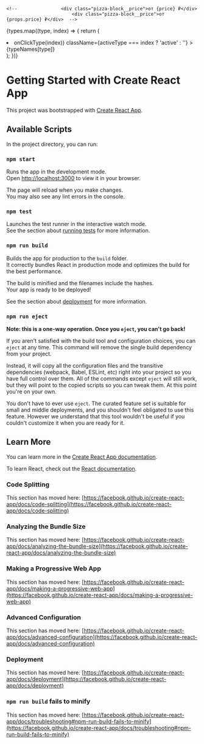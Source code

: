<!-- Конспект по обучению реакту -->
<!-- npx create-react-app react-app -->
<!-- Ctrl+D -Выделить следующую такую же выделенную конструкцию -->
<!-- Тэги не требующие закрытия в html в jsx нужно зарывать так <tag />. Наример : <input />  -->
<!-- Чтобы передать пропсы не в виде строки, то вместо "" оборачиваем это в {}. Это работает с любыми типами данных -->
<!-- 						<PizzaBlock title="Туапсинская" price="700"/>  число передастся в виде строки-->
<!-- 						<PizzaBlock title="Краснодарская" price={800}/> число передастся в виде числа-->

<!-- Так как props - это объект. Чтобы сократить код, можно не обращаясь к props, доставать из него price, а просто прописать в {} price, но для этого нужно вытащить все элементы из props на этапе объявления функционального компонетна (декструктуризация пропса). Для этого в фигурных скобках, описываем вытаскиваемые элементы -->

    <!-- 				<div class="pizza-block__price">от {price} ₽</div>
    			 			<div class="pizza-block__price">от {props.price} ₽</div>  -->

<!-- function PizzaBlock({ title, price }) {}
	// function PizzaBlock(props) {} -->

<!-- Деструктуризация объекта. Простейший пример -->
<!--
 const obj={a:1,b:2,c:3};
const a = obj.a
const b = obj.b
const c = obj.c
console.log(a,b,c)
 -->
<!--
const {a,b,c}={a:1,b:2,c:3};
console.log(a,b,c)
 -->
 <!-- Эти 2 блока кода выше делают одно и то же -->

<!-- В jsx нужно писать className, вместо class в html -->
<!--  свойства svg картинок, которые обычно пишутся через - , в jsx пишутся через camelCase (stroke-width => strokeWidth) -->

<!-- хуки - это функции внутри react -->
<!-- Чтобы использовать хук в файле, нужно импортировать его из библиотеки react. Вот так: -->
<!-- import React, { useState } from 'react' -->
<!-- Если нам нужно записать данные в переменную, которые мы захотим потом изменить, и при этом эти данные должны отрисовываться на странице - то нужно использовать хук-useState. Если данные не будут меняться - не используем этот хук -->
<!-- Хук заставляет браузер не просто хранить данные в переменной, а заново рендерить данные, в случае их изменений -->

<!-- Вебпак по умолчанию считает что мы находимся в папке public, когда пишем путь к картинкам -->
<!-- Чтобы использовать файлы, находящиеся НЕ ВНУТРИ папки public, нужно их импортировать в тот компонент, где мы хотим их использовать. Например import logo from "../logo.svg". Соответсвтенно путь прописываем относительно компонента -->

<!-- Если мы рендерим список, то каждый элемент массива внутри map должен иметь уникальный (внутри этого массива) ключ (указывается ключ внутри открывающего родительского тэга). Для статичных массивов можно использовать индекс.
Для динамических - id, или что-то кроме индекса. Если не указывать явно key, то по умолчанию будет использован индекс.
 -->

{types.map((type, index) => {
return (

<li
key = {type}
onClick={() => onClickType(index)}
className={activeType === index ? 'active' : ''} >
{typeNames[type]}
</li>
);
})}

<!-- Чтобы не хранить большие объемы данных на фронте, данные для приложения принято запрашивать с сервера. Мы делаем запрос на бэк с определенными параметрами, бэк шарится по своей базе и собирает нам ответы с параметрами, которые мы задали в пакет, потом отправляет нам собранный пакет. -->

<!-- https://mockapi.io/ -->
<!-- Сервис. Предоставляет сервер, для хранения серверных данных, для бэка. Подходит только для пет проектов. -->

<!-- Чтобы воспользоваться скелетоном нужно установить библиотеку react-content-loader -->
<!-- npm i react-content-loader -->

<!-- Ставим реакт роутер -->
<!-- npm install react-router-dom localforage match-sorter sort-by -->
<!-- Чтобы наглядно применить реакт роутер разделим приложение на части и положим эти части в папку pages -->
<!-- Не забываем подправить пути к импортам после разбивки на части -->

<!-- Сейчас принято использовать css модули. Это когда каждый компонент имеет свой собственный файл css. БЭМ при этом не нужен, достигается инкапсуляция стилей, нет конфликтов классов. Перед расширением указываем префикс module.[ext] -->

<!-- Делаем функционал сортировки и фильтрации пицц. При выборе каждой категории должны отображаться только соответсвтующие ей пиццы. При выборе критерия сортироки, результаты выстраиваются по убыванию или возрастанию по выбранному критерию.-->
<!-- Делать мы это будем путем изменения запроса на сервер, чтобы он нам по условию возвращал json с отфильтрованными и отсортированными данными. Смотри документацию mockapi.io -->

<!-- Сортировка -->

<!-- Вот наш обычный запрос массива пицц с бэкенда -->
<!-- https://64845cf9ee799e3216269459.mockapi.io/items -->

<!-- А вот запрос с сортировкой -->
<!-- https://64845cf9ee799e3216269459.mockapi.io/items?sortBy=price&order=asc -->

<!-- Где ? - знак уточнения запроса. Что дальше идут searchParams -->
<!-- sortBy (sortby,orderBy,orderby) - параметры поиска, которые сортируют элементы. Например: sortBy=price - сортировка по полю (свойству) price. -->
<!-- order - параметр , отвечающий за то, сортировать по возрастанию (acs) или убыванию (desc) -->

<!-- Можно через searchParams:
const url = new URL(https://64845cf9ee799e3216269459.mockapi.io/items)
url.searchParams.append('sortBy', 'price');
url.searchParams.append('order', 'asc');
-->

<!-- Фильтрация.Фильтрация реализована с помощью параметров поиска -->
<!-- Запрос с фильтрацией -->
<!-- https://64845cf9ee799e3216269459.mockapi.io/items?filter=Пепперони&order=asc -->
<!-- Где по параметру filter=Пепперони (или search=Пепперони) нам вернутся все элементы, соответствующие строке "Пепперони" в любом из полей -->

<!-- https://64845cf9ee799e3216269459.mockapi.io/items?rating=4 -->
<!-- Если мы хотим Получить все элементы, у которых значение поля (свойства) rating, совпадает с 4-->

<!-- Нам нужно как-то передавать параметры фильтрации и сортировки в  -->
<!-- В jsx родитель элемента не может получить сведения о стейтах (States) дочерних элементов. Но зато можно разместить States, необходимые для дочерних элементов внутри родителя и передавать их внутрь дочерних элементов как параметры -->
<!-- Делаем все в Home.jsx и Categories.jsx -->

<!-- Теперь Sort.jsx -->
<!-- Для начала делаем все то же самое, что и раньше, но теперь нужно прикрутить логику, что если выбираем "популярности"- сортировать по полю rating, "цене" - по полю price, "алфавиту" - title. -->

<!-- В обычном реакте можно передавать пропы только от родителя к дочерним компонентам, причем нужно это делать по цепочке, передавая их с 1 уровня на второй, со второго на третий и т.д. Если таких промежуточных элементов больше одного, то эта ситуация называется props drilling и ее следует избегать с помощью React context-->
<!-- Для того чтобы выполнять какие-либо действия по изменению инпута в реакте существуют контролируемые инпуты (controlled inputs), по событию они возвращают event, но не простой, а обернутый логикой реакта. synteticBaseEvent. И из него можно вытаскивать все те же свойства, что и из обычного инпута-->

<!-- Для начала сделаем фильтрацию пицц при помощи js -->
<!-- Потом сделаем фильтрация при помощи бэкенда через useEffect -->

<!-- Делаем пагинацию -->

<!-- Ставим библиотеку для пагинации -->
<!-- npm install react-paginate --save -->

<!-- ============================================================================================================= -->

<!-- React Context -->

<!-- Кстати ReactRouter и Redux использует React Context -->

<!-- React Context предоставляет возможность обращаться и прокидывать пропсы напрямую от одного компонента к другому. (Помогает избежать Props Drilling ) Покажем как он работает на примере поиска. -->
<!-- Полное описание как использовать context -->
<!-- Создаем объект context в App.jsx. т.к. он является общим родителем для компонента Search.jsx и Home.jsx.  -->
<!-- const SearchContext = React.createContext(); -->
<!-- Объект SearchContext содержит в себе компоненты Consumer и Provider -->
<!-- Подобно тому как мы оборачивали все наше приложение в ReactRouter. Aналогично чтобы подключить логику ReactContext нам нужно обернуть содержимое div className="wrapper" в компонент объекта context - Provider. Т.е. в <SearchContext.Provider>...</SearchContext.Provider> -->
<!-- И присвоим значение для нашего context - передадим туда объект с переменными из useState: {searchValue, setSearchValue} -->
<!-- 			<SearchContext.Provider value={{searchValue, setSearchValue}}> -->
<!--Т.к. мы теперь будем доставать searchValue, setSearchValue из context - больше не нужно из извлекать из пропсов. И не нужно дальше передавать их в Search.jsx и там тоже потом извлекать не нужно-->

<!-- Каждый объект Context используется вместе с Provider компонентом, который позволяет дочерним компонентам, использующим этот контекст, подписаться на его изменения. -->
<!-- Также существует useContext. Он подобен addEventListner - отслеживает изменения контекста и все перерисовывает компоненты, которые хоть как-то используют этот контекст в случае его изменения. -->
<!-- const value = useContext(MyContext);  Принимает объект контекста (значение, возвращённое из React.createContext) и возвращает текущее значение контекста для этого контекста. Текущее значение контекста определяется пропом value ближайшего <MyContext.Provider> над вызывающим компонентом в дереве. -->

<!-- Вытаскиваем то что нам нужно context в том месте где нам нужно получить доступ к содержимому context  -->
<!-- В нашем случае мы вытаскиваем весь объект, поэтому и указываем объект {} (можем вытаскивать и просто переменную, массив) внутри Search.jsx-->
<!-- 	const {}= React.useContext(SearchContext) -->
<!-- Получается, что хук useContext внутри Search.jsx ссылается на переменную SearchContext, которая является объектом контекста и определена в Аpp.jsx. А значению этой переменной с помощью компонента Provider в Аpp.jsx мы присвоили объект value={{searchValue, setSearchValue}} -->
<!-- И теперь мы можем вытащить наши переменные с помощью useContext, просто вписав их внуть только что созданной const в Search.jsx  -->
<!-- 	const {searchValue, setSearchValue}= React.useContext(SearchContext) -->
<!-- Теперь Search.jsx не может найти SearchContext. Нужно его туда экспортировать. Но нельзя писать export default дважды. Чтобы экспортировать отдельные куски кода, достаточно перед ключевым словом объявления сущности (const, let, function) приписать export  -->
<!-- В App.jsx дописываем export -->
<!-- export const SearchContext = React.createContext(); -->
<!-- Теперь в том месте, где нам нужно вытащить (нашем случае это Search.jsx) импортируем context-->
<!-- import { SearchContext } from '../../App'; -->
<!-- Обращаем внимание что мы вытаскиваем через деструктуризацию, иначе нам вернется jsx компонент, который через export default экспортирован (т.е. App.jsx в нашем случае) а не переменная значение SearchContext-->

<!-- Готово! Теперь у нас работает поиск с помощью ReactContext при этом мы избежали Props Drilling -->

<!-- Теперь разбираемся что мы сделали -->
<!-- По смыслу const SearchContext = React.createContext() это создание глобальной переменной -->
<!-- Дальше в этой строчке -->
<!-- 			 <SearchContext.Provider value={{searchValue, setSearchValue}}>...</SearchContext.Provider> -->
<!-- Мы говорим Provider оповести все компоненты, которые ты обернул, что переменной SearchContext мы присвоили значение value={{searchValue, setSearchValue}} -->
<!-- Теперь экспортируем SearchContext из App.jsx и импортируем в Search.jsx -->
<!-- И теперь мы можем извлечь записанные в переменную данные с помощью деструктурицазии и использования хука useContext в любом дочернем компоненте, компонента где мы мы context создавали  -->
<!-- const { searchValue, setSearchValue } = React.useContext(SearchContext); -->
<!-- Т.о useContext(SearchContext) вернет нам то, что хранится в value в SearchContext.Provider, а у нас там value={{searchValue, setSearchValue}}  -->

<!-- Теперь заюзаем context в Home.jsx вместо прокидывания переменных в пропсы -->

<!-- ======================================================================================================================== -->

<!-- Redux Toolkit-->
<!-- На сегодня это самая популярная и актуальная библиотека для создания глобального хранилища -->
<!-- Redux Toolkit можно использовать с любым фреймворком и с clearJS -->

<!-- Сделаем фильтрацию по категориям через Redux -->

<!-- Ставим редакс тулкит и перемычку между реактом и редаксом -->
<!-- npm i @reduxjs/toolkit react-redux-->

<!-- Начало практики Redux 53:10 -->

<!-- Создаем Redux хранилище -->
<!-- Создаем файл store.js и импортируем метод для создания хранилища из библиотеки, создаем хранилище и экспортируем его -->

<!-- configureStore - этот метод просто создает хранилище -->
<!--

import { configureStore } from '@reduxjs/toolkit'

export const store = configureStore({
  reducer: {},
})

 -->
 <!--В объект reducer мы будем записывать подразделения нашего хранилища -->

<!-- Импотрируем наше хранилище в index.js -->
<!-- import {store} from './redux/store'  -->

<!-- Чтобы Redux и наше хранилище store подружить с реактом мы используем библиотеку react-redux -->
<!-- Как и с контестом импортируем Provider из библиотеки react-redux ! Важно ! Не из '@reduxjs/toolkit'. Передаем провайдеру пропс store, который мы создали -> Записываем в атрибут(пропс) store Провайдера наше хранилище (которое существует в виде js объекта) и оборачиваем провайдером наше приложение. Можно с оборачивать вместе с роутером или без роутера. Теперь все наше приложение знает что в нем есть логика redux -->

<!-- Теперь наш root.render в index.js выглядит так

root.render(
	<Provider store={store}>
		<BrowserRouter>
			<React.StrictMode>
			<App />
			</React.StrictMode>
		</BrowserRouter>
	</Provider>,
);

 -->

 <!--На данном этапе: хранилище создано (пока оно пустое). React и Redux знают друг о друге. -->
 <!-- Теперь нужно создать слайс -->
 <!-- Slice - это такой кусочек от общего хранилища, в котором все живет своей жизнью. стор - это все хранилище целиком, состоящее из складов-слайсов. -->
 <!-- Для разных компонентов мы будем создавать свой слайс -->
 <!-- У нас будет 3 слайса:
 - pizzaSlice.js - логика для массива пицц
 - cartSlice.js - логика для корзины
 - filterSlice.js - логика для категорий и сортировки, ну и наверное поиска
  -->

<!-- Для начала, для примера сделаем счетчик -->

<!-- Создаем их в папке slices и копируем туда код из документации -->

<!-- Экспортируем экшены для изменения state, чтобы потом воспользоваться ими в нужном нам файле -->
<!-- export const { increment, decrement, incrementByAmount } = counterSlice.actions -->
<!-- Экспортируем из filterSlice.js в store.js функцию - counterReducer -->
<!-- В filterSlice.js пишем -->
<!-- export default counterSlice.reducer -->
<!-- В store.js пишем -->
<!-- import counterReducer from "./slices/filterSlice" -->
<!-- Теперь у нас есть доступ в store.js к counterReducer -->
<!-- Передаем ее в reducer в store.js -> Меняем значение reducer в store.js с пустого объекта на { counter: counterReducer }. В данном случае мы назвали наше состояние - counter и вся логика, которая будет менять это состояние находится в counterReducer -->

<!-- Slice создан и подключен. -->
<!-- Теперь мы можем использовать хуки React-Redux, чтобы позволить компонентам React взаимодействовать с хранилищем Redux. Мы можем считывать (извлекать/доставать) данные из хранилища с помощью useSelector и совершать действия с помощью useDispatch.  -->

<!-- Идем в файл, где хотим использовать хуки и импортируем их. Мы будем их использовать в Арр.jsx -->
<!-- import { useSelector, useDispatch } from 'react-redux' -->
<!-- В этот же файл импортируем экшены, которыми мы хотим воспользоваться из нашего слайса -->
<!-- import { decrement, increment } from './redux/slices/filterSlice' -->
<!-- Создаем переменные в нашем компоненте для использованию хуков -->
<!--
const count = useSelector((state) => state.counter.count);
const dispatch = useDispatch();
	-->
<!-- Теперь можно вставить кусок разметки ниже в наш компонент (у нас это Арр.jsx) и убедиться в работоспособности кода -->
<!--
 			<button
				aria-label="Increment value"
				onClick={() => dispatch(increment())}
			>
				Increment
			</button>
			<span>{count}</span>
			<button
				aria-label="Decrement value"
				onClick={() => dispatch(decrement())}
			>
				Decrement
			</button>
-->

<!-- Готово! -->

<!-- Теперь разбираемся как мы создали счетчик. 1:18:50 -->
<!-- Наше глобальное хранилище может содержать много разных редюсеров из разных слайсов -->
<!-- Когда мы создавали наш редюсер, то задали ему начальное состояние, (как для хука):

const initialState = {
  count: 0,
  count1: 0,
  count2: 0,
  count3: 0,
  count4: 0,
}

 -->
<!-- Свойств в initialState может быть сколько угодно -->
<!-- Далее мы создаем логику, которая будет обрабатывать наш state -->
<!-- Для этого мы используем метод createSliсe из reduxToolkit -->
<!-- Весь слайс мы записываем в переменную counterSlice и экспортируем ее для получения доступа к ней в других файлах -->
<!-- В сам метод createSliсe мы передаем объект в котором указываем настройки нашего слайса: название, начальное состояние и в свойстве reducers методы, которые будут менять наш State (экшены)-->
<!-- incrementByAmount - позволяет вручную поменять значение счетчика, вписав туда свое значение -->

<!-- Потом мы вытаскиваем из объекта counterSlice.actions все экшены (методы) и экспортируем их -->
<!-- В counterSlice.actions - содержится объект описанный в свойстве reducers настроек нашего слайса -->

<!-- Функция counterSlice.reducer обрабатывает слайс и его методы , которые указаны в настройках слайса в reducers, так, чтобы могли просто воспользоваться слайсом и его  методами в нужных нам файлах, если мы импортировали эти методы в нужные файлы -->

<!-- Т.о мы экспортируем:
1. сам слайс -  counterSlice.- export const counterSlice = createSlice({...})
2. все его методы для изменения state из counterSlice.actions.- export const { increment, decrement, incrementByAmount } = counterSlice.actions
3. и версию слайса, подготовленную для записи в глобальное хранилище store.- export default counterSlice.reducer
 -->

 <!-- Чтобы добавить новый метод, для изменения state, нужно прописать его в свойстве reducers настроек нашего слайса -->

 <!-- Далее мы в хранилище (store.js) импортируем на слайс -->
 <!-- import counterReducer from './slices/filterSlice'; -->
 <!-- И говорим: store, у тебя будет редюсер, который будет называться counter и ему мы присвоим логику из counterReducer, который мы импортировали из  -->
 <!-- './slices/filterSlice'; -->
 <!-- Можно редюсер назвать также как и значение - counterReducer, тогда можно использовать сокращенную запись объета -->

 <!-- Далее мы пошли в Аpp.jsx и импортировали туда хуки - useSelector, useDispatch и наши методы для изменения state - increment, decrement, incrementByAmount -->
 <!-- Теперь вешаем на нужный объект обработчик. Например: -->
 <!-- 				onClick={() => dispatch(increment())} -->
 <!-- Просто прописать onClick={() => increment()}  - нельзя , работать не будет. Потому что increment() - вернет нам объект со свойствами payload и type, который передав в dispatch() выполнит заданное в increment() действие. Функция, записанная в dispatch сама сделает все что нужно.  -->
<!-- ============================================================================================================= -->
<!-- Axios -->
<!-- Подробнее -->
<!-- https://axios-http.com/ -->
<!-- Устанавливаем Axios -->
<!-- npm i axios -->
<!-- импортируем в файл, где хотим воспользоваться, в нашем случае Home.jsx -->
<!-- import axios from 'axios'; -->
<!-- У axios много методов, мы сейчас посылаем запрос для получение данных от сервера, для этого существует метод get -->
<!-- 			// При использовании axios в response будут данные уже в js формате, а не в json, как при fetch, но они будут в виде объекта. Сама же основа будет храниться в свойстве data, обращаясь к нему мы пожемо пользоваться данными -->
<!-- ========================================================================================================================= -->

<!-- хук useRef -->
<!-- Нужен для взаимодействия с дом-элементами -->
<!-- Делаем чтобы при очистке инпута поиска, на нем оставался фокус -->
<!-- 1 Создаем переменную, которая будет хранить ссылку на дом-элемент инпута -->
<!-- const inputRef=React.useRef() -->
<!-- 2 Теперь в нужном элементе в атрибуте ref указываю внутри {} в качестве ссылки нашу переменную -->
<!--
<input
ref={inputRef}
/>
-->
<!-- Ссылка сохранена -->

<!-- 3 Сделаем ф-цию, которая будет одноверменно очищать и оставлять фокус на инпуте
	const clearInput = () => {
		setSearchValue('');
		inputRef.current.focus();
	};
	-->
 <!-- Вешаем ее на нашу иконку  -->
 <!--     <img
					onClick={clearInput}
					className={styles.close}
					src={close}
					alt="closeIcon"
			  	/> -->
<!-- ================================================================================================================ -->
<!-- Debounce -->

<!-- Чтобы запрос на бэк делался не моментально по изменению инпута, а через промежуток небольшой (когда мы все допишем) используем Debounce -->
<!-- Функция debounce Lodash возвращает функцию debounce, которая при вызове будет выполнять функцию через X миллисекунд, прошедших с момента ее последнего выполнения. -->
<!-- Другими словами, когда мы вызываем debounce, это гарантирует, что все остальные вызовы будут игнорироваться в течение ms. -->
<!-- Устанавливаем Debounce -->
<!-- npm i lodash.debounce -->
<!-- lodash - это большая библиотека разных готовых функций для js -->
<!-- Вся она нам не нужна, а только debounce в ней -->
<!-- Синтаксис такой же как у setTimeout, но в первый аргумент можно передавать только функцию, react сам не будет из других форматов функцию делать -->

<!-- 	const testDebounce = debounce(() => {
		console.log('Сделал паузу и написал это');
	},2000);
	 -->
<!-- Если ф-ция debounce (код выше) находится внутри компонента Search, то каждое изменение инпута (=> изменение state) приводит к перерисовке компонента Search => ф-ция debounce будет пересоздаваться и перезапускаться после каждого перерендера через указанное время. Чтобы решить эту проблему и функцию запускалась, только 1 раз, когда мы весь запрос дописали, используется хук useCallback -->
<!-- Синтаксис у useCallback похож на useEffect, отличия в работе: useCallback - создаст,вернет функцию и запишет ее в переменную, useEffect - не вернет ф-цию, но вызовет ее -->
<!-- useCallback возвращает один и тот же экземпляр передаваемой функции (параметр 1) вместо создания нового при каждом повторном рендеринге компонента. Новый экземпляр передаваемой функции (параметр 1) может быть создан только при изменении массива зависимостей (параметр 2). -->
<!-- Оборачиваем хуком нашу функцию. (не забывам у зависимостях узазать пустой массив [](т.к. мы не собираемся ее пересоздавать)) И теперь у нас в testDebounce записана та же функцию, что и раньше, но благодаря хуку useCallback этот конкретный экземпляр не будет пересоздаваться и его теперь можно использовать внутри изменяющегося компонента Search-->

<!--
	const testDebounce = React.useCallback(
		debounce(() => {
			console.log('Сделал паузу и написал это');
		}, 2000),
		[],
	);
-->

<!-- Применим useCallback и debounce к нашей функции, вызываемой при изменении инпута -->
<!--
    const onChangeInput = React.useCallback(
		debounce((event) => {
			setSearchValue(event.target.value);
		}, 2000),
		[],
	);
	 -->

<!-- При попытке писать тепрь не появляется в инпуте ничего -->
<!-- Получилось следующее: у нас принудительно value у инпута задано value={searchValue}, а оно у нас == '' по умолчанию. event-это событие и оно не вызывается сразу, в момент изменения инпута. И у нас висит задержка на event в 2000ms через debounce. Новое значение searchValue должно присвоиться через ms, причем получить его должно из инпута, но т.к. через ms в инпуте по прежнему '', то новое значение searchValue остается ''. Замкнутый круг. -->
<!-- Чтобы это исправить теперь нам нужно создать дополнительно локальный state, чтобы иметь возможность писать в инпут, чтобы потом взять из него данные и на их основе изменить searchValue через время, указанное в debounce-->
<!-- Пишем внутри Search -->
<!-- 	const [value,setValue]=React.useState('') -->

<!-- меняем в инпуте и в иконке крестика searchValue на value -->

<!-- Изменим и переименуем функцию с debounce на updateSearchValue -->
<!-- сделаем, чтобы вызывался updateSearchValue при изменении value -->

<!--
     const updateSearchValue = React.useCallback(
	 	debounce((value) => {
	 		setSearchValue(value);
	 	}, 2000),
	 	[],
	 ); -->

<!-- Функцию onChangeInput меняем -->

<!--
const onChangeInput = (event) => {
		// Вот это действие выполняется сразу: value - присваивается значение event.target.value (т.е. то что мы ввели в инпут)
setValue(event.target.value);
		// А это только через 2000мс. Т.к. в функции updateSearchValue записана функция оберннутая в debounce с таймером 2000мс
updateSearchValue(event.target.value);
	};
	-->
<!-- Теперь можно писать в инпут и setSearchValue будет отрабатывать как положено; -->
<!-- Обновим функцию для очистки поля инпута -->
<!--
	const clearInput = () => {
		setSearchValue('');
		setValue('');
		inputRef.current.focus();
	};
 -->
<!-- Получилось так: мы моментально меняем значение инпута, получаем это значение, а потом мы создали новую ф-цию, которая будет менять searchValue, но с задержкой (updateSearchValue()), ссылку на эту функцию мы сохраняем с помощью useCallback, чтобы она не пересоздавалась и не перезапускалась, а запускалась лишь при первом рендере -->
<!-- !Извлекать searchValue из  React.useContext(SearchContext) нам больше не нужно -->
<!-- Дальше при запуске updateSearchValue() происоходим изменение searchValue, новое значение попадает в context, а оттуда его берет Home.jsx и там уже попадает в useEffect и меняется запрос на сервер-->
<!-- ================================================================================================================ -->
<!-- Делаем пагинацию на Redux -->
<!-- Работаем в filterSlice.jsx -->
<!-- Добавляем в initialState  -->
<!-- currentPage:1 -->
<!-- Добавляем в reducers метод для изменения currentPage -->
<!--
		setCurrentPage(state, action) {
			state.currentPage = action.payload;
		},
 -->

 <!-- И добавляем его в перечень экспортируемых -->
 <!-- export const { setActiveCategory, setActiveSortType, setCurrentPage } = filterSlice.actions; -->

<!-- Импортируем хук из 'react-redux' в Pagination.jsx-->
<!-- import { useSelector } from 'react-redux'; -->
 <!-- Добавляем к импортируемым из filterSlice методам метод setCurrentPage в Home.jsx-->
<!-- import { setActiveCategory, setCurrentPage } from '../redux/slices/filterSlice'; -->

<!-- Старый стейт нам не нужен=> удаляем: -->
<!-- const [currentPage, setCurrentPage] = React.useState(1); -->

<!-- Добавляем currentPage к перечню переменных, доставаемых из слайса через useSelector -->
<!-- 	const { sortType, activeCategory, currentPage } = useSelector((state) => state.filter); -->

<!-- dispatch мы уже достали заранее -->
<!-- 	const dispatch = useDispatch(); -->

<!-- Создаем новую функцию, которая будет менять стейт текущей страницы по событию -->
<!--
	const onChangePage = (value) => {
		dispatch(setCurrentPage(value));
	};
 -->
 <!-- В атрибутах компонента Pagination в Home.jsx прописываем новую функцию на выполнение по событию   -->
 <!-- onChangePage={onChangePage} -->
 <!-- И убирам оттуда и из пропсов в PaginationBlock в Pagination.jsx currentPage-->
 <!-- currentPage={currentPage} -->

<!-- Достаем currentPage из store в Pagination.jsx-->
 <!-- 	const { currentPage } = useSelector((state) => state.filter); -->

 <!-- В принципе нет разницы: передать в проспсы в Home.jsx в компонент Pagination currentPage={currentPage} или достать currentPage из store в Pagination.jsx -->

 <!-- В атрибутах в PaginationBlock в Pagination.jsx уже прописано -->
 <!-- 
page={currentPage}
onChange={handleChange} 
-->
<!-- И handleChange уже написана -->
<!--
	const handleChange = (event, value) => {
		onChangePage(value);
	};
 -->

<!-- Готово! -->
<!-- ========================================================================================================================================== -->
<!-- Сохраняем параметры фильтрации в URL -->
<!-- Ставим библиотеку QS (querystring)-->
<!-- npm i qs -->
<!-- Позволяет спарсить или сгенерировать параметры запроса -->
<!-- Парсер строки запроса, поддерживающий вложенность и массивы, с ограничением глубины.. -->
<!-- Импортируем qs в Home.jsx -->
<!-- import qs from 'qs'; -->
<!-- Создаем отдельный useEffect,который будет отвечать за парсинг запросов и вшивание их в адресную строку -->

<!--
React.useEffect=(()=>{

},[activeCategory, sortType, searchValue, currentPage])
 -->

<!-- Пишем логику: если к нам пришли какие-то параметры - то мы должный превратить их в одну целую строчку -->
<!-- Воспользуемся методом библиотеки qs qs.stringify - он преобразовывает переданный объект в строку-->

<!--
React.useEffect=(()=>{
const queryString = qs.stringify({

})
},[activeCategory, sortType, searchValue, currentPage])
 -->

 <!-- Передали в этот объект наши данные из store -->

 <!-- 
 	React.useEffect =
		(() => {
			const queryString = qs.stringify({
				sortProperty: sortType.sortProperty,
				activeCategory: activeCategory,
				currentPage: currentPage,
			});
		},
		[activeCategory, sortType, searchValue, currentPage]);
  -->
<!-- Сморим что вернет нам 		console.log(queryString) -->
<!-- Вернемся к этому уроку позже. Чего-то явно не хватает -->

<!-- ========================================================================================================================================== -->
<!-- #16 -->
<!-- Реализуем закрытие попапа по клику на любое место вне его -->
<!-- Получаем ссылку на элемент, за которым хотим следить -->
<!-- Создаем переменную sortRef для записи ссылки на элемент и вешаем на этот элемент атрибут ref с этой переменной в значении ref={sortRef} -->
<!--

	    const sortRef = useRef();

      <div
			className="sort"
			ref={sortRef}
			>
			</div>
 -->
 <!-- Теперь, когда попап активен в нашей ссылке на элемент будет элемент с классом sort, у которого дочерние элементы sort__label и sort__popup -->
 <!-- Теперь внутри компонента Sort делаем обработчик клика на весь body. Пишем его внутри useEffect, иначе ссылка не него будет теряться и мы не сможем удалять именно его впоследствии. -->

 <!-- 	const sortRef = useRef();
	// console.log(sortRef.current);

	const popupCloser = (event) => {
		// JavaScript метод composedPath() объекта Event возвращает путь события, представляющий собой массив объектов, на которых будут вызваны обработчики событий.
		if (!event.composedPath().includes(sortRef.current)) {
			setIsShow(false);

		}
	};
	// Получается так: в sortRef.current хранится наш компонент с классом sort. event.composedPath() - возвращает массив элементов на которых слышно событие. И теперь по клику в любом месте идет проверка - содержит ли массив из event.composedPath() элемент с классом sort. Если не содержит - то ставим флаг isShow=false.

	// Оборачиваем обработчик событий в useEffect без зависимостей, чтобы он навешивался только при первом рендере, и не пересоздавался и не навешивал новые.
	React.useEffect(() => {
		// Мы можем вешать обработчики через addEventListener на "главных родителей", к которым по другому нельзя обратиться из компонента
		window.document.body.addEventListener('click', popupCloser);
	}, []);
	 -->

 <!-- Сейчас, если уйти со страницы, а потом вернуться - навесится новый обработчик на body, но старый сам не удаляется, (потому что технически мы на одной странице находимся) нужно его удалять вручную -->
 <!-- Для этого добавим в useEffect строчки -->
 <!-- 
 		return () => {
			window.document.body.removeEventListener('click', popupCloser);
		};
  -->
<!-- Эта стрелочная функция внутри return будет вызываться перед размонтированием элемента (Согласно документации useEffect). Она и будет удалять наш обработчик при "переходе" на другие страницы -->

<!-- ========================================================================================================================================== -->
<!-- Делаем редакс логику для корзины -->
<!-- По хорошему нужно сделать так: добавлять в массив все пиццы, а потом в Cart.jsx делать группировку по характеристикам (опциям) и по id -->
<!-- Сделаем для начала простой функционал -->
<!-- Сделаем группировку только по id -->
<!-- Создаем новый слайс cartSlice.js -->

<!--
import { createSlice } from '@reduxjs/toolkit';
const initialState = {
	items: [],
	totalPrice: 0,
};
export const cartSlice = createSlice({
	name: 'cart',
	initialState,
	reducers: {
		// Добавление в корзину в главном меню
		addItem(state, action) {
			state.items.push(action.payload);
		},
		// Удаление всех товаров данного типа из корзины(Крестик напротив элемента в корзине)
		removeItem(state, action) {
			state.items = state.items.filter((obj) => obj.id !== action.payload);
		},
		// Полная очистка корзины
		clearItems(state) {
			state.items = [];
		},
		// Общая стоимость товаров в корзине
		setTotalPrice(state, action) {
			state.totalPrice = action.payload;
		},
	},
});

export const { addItem, removeItem, clearItems, setTotalPrice } = cartSlice.actions;

export default cartSlice.reducer;
 -->
 <!-- Добавляем в store новый слайс cartSlice -->

 <!-- 
import cartReducer from './slices/cartSlice';
export const store = configureStore({
 	reducer: {
		filter: filterReducer,
		cart: cartReducer,
	},})
  -->

<!-- Переходим в Header.jsx -->
<!-- Имптортируем хук -->
<!-- import { useSelector} from 'react-redux'; -->
<!-- Вытаскиваем states -->

<!-- 	const { totalPrice, items } = useSelector((state) => state.cart); -->

<!-- Вставляем значения стейтов в поля компонента -->

<!-- Элемент с общей ценой товаров в корзине -->
<!-- <span>{totalPrice} ₽</span> -->

<!-- Элемент с количеством товаров в корзине -->
<!-- <span>{items.length}</span> -->

<!-- Делаем добавление товара в корзину. Переходим в pizzaBlock -->
<!-- Импортируем хуки -->
<!-- import { useDispatch, useSelector } from 'react-redux'; -->
<!-- Создаем функцию onClickAddItem, которая будет срабатывать по нажатию на кнопку "добавить в корзину" -->
<!-- Внутри неё Генерируем объект item, который будем отправлять в корзину -->

<!--
	const onClickAddItem = () => {
		const item = {
			id,
			title,
			price,
			imageUrl,
			size: activeSize,
			type: activeType,
		};
	};
 -->

<!-- Достаем dispatch -->
<!-- 	const dispatch = useDispatch(); -->

<!-- Импортируем метод из reducers из cartSlice -->
<!-- import {addItem} from "../../redux/slices/cartSlice" -->

<!-- Добаляем dispatch к нашей функции -->
<!--
	const onClickAddItem = () => {
		const item = {
			id,
			title,
			price,
			imageUrl,
			size: activeSize,
			type: typeNames[activeType],
		};
		dispatch(addItem(item))
	};
 -->

 <!-- Вешаем функцию onClickAddItem на нужную нам кнопку -->
 <!-- onClick={onClickAddItem} -->

 <!-- Теперь в редакс передаются все нужные нам данные для отображения товаров в корзине и работает счетчик кол-ва товаров в Header.jsx -->

<!-- Вычисляем totalPrice -->
<!-- Идем в cartSlice -->
<!-- Изменяем метод addItem -->
<!--
		addItem(state, action) {
			state.items.push(action.payload);
			// При добавлении товара сразу вычисляем общую стоимость товаров в корзине, используем для этого метод reduce
			state.totalPrice = state.items.reduce((sum, obj) => {
				return obj.price + sum;
			}, 0);
		},
 -->
<!-- +++++++++++++++++++++++++++++++++++++++++++++++++++++++++++++++++++++++++++++++++++++++++++++++++++++++++++++++++++++++++++++++++ -->
<!-- reduce - метод переборки массивов, часто используется для перебора с накоплением суммы -->
<!-- В reduce передаем:
1. коллбэк функцию, которая будет вычислять значение ((prev,item,index)=>{return prev+item;})
2. изначальное состояние вычисляемого значения (по умолчанию - значение элемента с индексом 0), но можно задать принудительно. Причем допустим любой тип данных. у нас так и есть. Оно = (0) 

В свою очередь функция, которая будет вычислять значение принимает в себя параметры:
1. Вычисляемое значение (prev)
2. текущий элемент массива (item)
3. индекс текущего элемента массива (index)
 -->

<!-- Не забываем сделать return, все что вернет функция запишется в prev  -->

<!--
let a = [1,2,3,4]
let b = a.reduce((prev,item,index)=>{
	return prev+item;
},0);

console.log(b) //10
 -->
<!-- +++++++++++++++++++++++++++++++++++++++++++++++++++++++++++++++++++++++++++++++++++++++++++++++++++++++++++++++++++++++++++++++++ -->

<!-- find - метод переборки массивов, передаем в него стрелочную функцию, которая принимает (item, index, array), если эта функция вернет true, то будет возвращен текущий элемент, если false- то find вернет undefined-->
<!-- findIndex - все то же самое, только возвращает индекс текущего элемента, только если false- то findIndex вернет -1 -->
<!-- lastIndexOf - метод переборки массивов, возвращает индекс последнего вхождения искомого элемента в строковый объект (строку). Принимает искомую строку. Если ничего не находит возвращает -1 -->
<!-- 
const d = "hello";
const f = d.lastIndexOf("l") //3
 -->

<!-- +++++++++++++++++++++++++++++++++++++++++++++++++++++++++++++++++++++++++++++++++++++++++++++++++++++++++++++++++++++++++++++++++ -->

<!-- Продолжаем -->
<!-- Сделаем чтобы добавлялся в корзину всегда только один уникальный объект товар (пицца), а дополнительные - увеличивали его количество -->
<!-- Изменяем наш addItem -->
<!-- 
		addItem(state, action) {
			// Ищем элемент в массиве, и если находим добавляем ему к счетчику +1, иначе добавляем его в корзину и устанавливаем счетчик = 1

			const findItem = state.items.find((obj) => obj.id === action.payload.id);

			if (findItem) {
				findItem.count++;
			} else {
				// Не просто пушим объект из action.payload, а Берем все что нам пришло с компонента и в конец добавляем count:1 и пушим уже дополненный объект
				// ...action.payload - содержит весь объект, который мы добавляем (item) , но в деструктурированном виде, и мы просто дописываем ему еще одну пару ключ:значение - count: 1 и потом пушим это всё.
				state.items.push({...action.payload, count: 1 });
			}
			state.totalPrice = state.items.reduce((sum, obj) => {
				// Не забываем что теперь для подсчета общей суммы, с учетом счетчика нужно перемножать цену на количество
				return sum + obj.price*obj.count;
			}, 0);
		},
 -->

<!-- У нас пока в хедере некорректно количество товара отображается -->

<!-- 38:30 -->

<!-- Делаем отображение счетчика на кнопке добавить -->

<!-- Находим в стейте объект (элемент массива items) которому хотим увеличить счетчик  -->
<!-- 	const cartItem = useSelector((state) => state.cart.items.find((obj) => obj.id === id)); -->
<!-- Делаем проверку, чтобы не крашилось приложение -->
<!-- 	const addedCount = cartItem ? cartItem.count : 0 -->
<!-- Вставляем значение счетчика в разметку и делаем условыный рендер -->
<!-- 
						<span>Добавить</span>
					  {addedCount > 0 && <i>{addedCount}</i>}
 -->
<!-- 45:20  -->
<!-- Переходим в cart.jsx -->
<!-- Импортируем хуки, достаем dispatch и массив всех пицц, добавленных в корзину  -->
<!-- 
import { useDispatch, useSelector } from 'react-redux';
	const cartItems = useSelector((state) => state.cart.items);
	const dispatch = useDispatch();
 -->
<!-- ========================================================================================================================================== -->
<!-- ========================================================================================================================================== -->
<!-- ========================================================================================================================================== -->

# Getting Started with Create React App

This project was bootstrapped with [Create React App](https://github.com/facebook/create-react-app).

## Available Scripts

In the project directory, you can run:

### `npm start`

Runs the app in the development mode.\
Open [http://localhost:3000](http://localhost:3000) to view it in your browser.

The page will reload when you make changes.\
You may also see any lint errors in the console.

### `npm test`

Launches the test runner in the interactive watch mode.\
See the section about [running tests](https://facebook.github.io/create-react-app/docs/running-tests) for more information.

### `npm run build`

Builds the app for production to the `build` folder.\
It correctly bundles React in production mode and optimizes the build for the best performance.

The build is minified and the filenames include the hashes.\
Your app is ready to be deployed!

See the section about [deployment](https://facebook.github.io/create-react-app/docs/deployment) for more information.

### `npm run eject`

**Note: this is a one-way operation. Once you `eject`, you can't go back!**

If you aren't satisfied with the build tool and configuration choices, you can `eject` at any time. This command will remove the single build dependency from your project.

Instead, it will copy all the configuration files and the transitive dependencies (webpack, Babel, ESLint, etc) right into your project so you have full control over them. All of the commands except `eject` will still work, but they will point to the copied scripts so you can tweak them. At this point you're on your own.

You don't have to ever use `eject`. The curated feature set is suitable for small and middle deployments, and you shouldn't feel obligated to use this feature. However we understand that this tool wouldn't be useful if you couldn't customize it when you are ready for it.

## Learn More

You can learn more in the [Create React App documentation](https://facebook.github.io/create-react-app/docs/getting-started).

To learn React, check out the [React documentation](https://reactjs.org/).

### Code Splitting

This section has moved here: [https://facebook.github.io/create-react-app/docs/code-splitting](https://facebook.github.io/create-react-app/docs/code-splitting)

### Analyzing the Bundle Size

This section has moved here: [https://facebook.github.io/create-react-app/docs/analyzing-the-bundle-size](https://facebook.github.io/create-react-app/docs/analyzing-the-bundle-size)

### Making a Progressive Web App

This section has moved here: [https://facebook.github.io/create-react-app/docs/making-a-progressive-web-app](https://facebook.github.io/create-react-app/docs/making-a-progressive-web-app)

### Advanced Configuration

This section has moved here: [https://facebook.github.io/create-react-app/docs/advanced-configuration](https://facebook.github.io/create-react-app/docs/advanced-configuration)

### Deployment

This section has moved here: [https://facebook.github.io/create-react-app/docs/deployment](https://facebook.github.io/create-react-app/docs/deployment)

### `npm run build` fails to minify

This section has moved here: [https://facebook.github.io/create-react-app/docs/troubleshooting#npm-run-build-fails-to-minify](https://facebook.github.io/create-react-app/docs/troubleshooting#npm-run-build-fails-to-minify)
